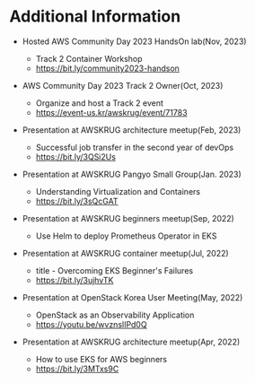 # Additional Information

- Hosted AWS Community Day 2023 HandsOn lab(Nov, 2023)
  - Track 2 Container Workshop
  - https://bit.ly/community2023-handson

- AWS Community Day 2023 Track 2 Owner(Oct, 2023)
  - Organize and host a Track 2 event
  - https://event-us.kr/awskrug/event/71783

- Presentation at AWSKRUG architecture meetup(Feb, 2023)
  - Successful job transfer in the second year of devOps
  - https://bit.ly/3QSi2Us

- Presentation at AWSKRUG Pangyo Small Group(Jan. 2023)
  - Understanding Virtualization and Containers
  - https://bit.ly/3sQcGAT

- Presentation at AWSKRUG beginners meetup(Sep, 2022)
  - Use Helm to deploy Prometheus Operator in EKS

- Presentation at AWSKRUG container meetup(Jul, 2022)
  - title - Overcoming EKS Beginner's Failures
  - https://bit.ly/3ujhvTK

- Presentation at OpenStack Korea User Meeting(May, 2022)
  - OpenStack as an Observability Application
  - https://youtu.be/wvznslIPd0Q

- Presentation at AWSKRUG architecture meetup(Apr, 2022)
  - How to use EKS for AWS beginners
  - https://bit.ly/3MTxs9C
